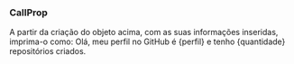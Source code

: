 ### CallProp

A partir da criação do objeto acima, com as suas informações inseridas, imprima-o como:
Olá, meu perfil no GitHub é {perfil} e tenho {quantidade} repositórios criados.
